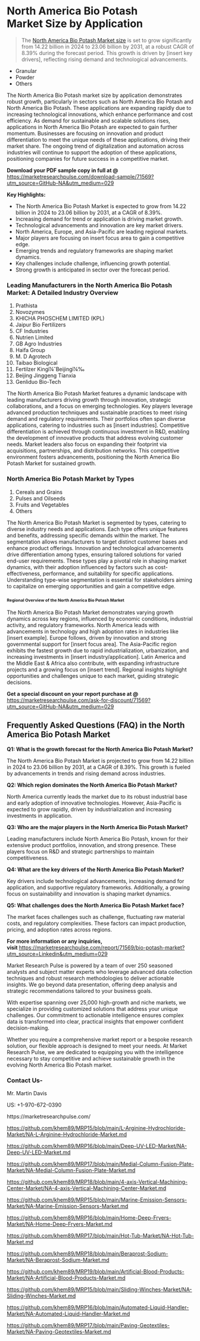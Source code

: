 <h1>North America Bio Potash Market&nbsp;Size by Application</h1><blockquote><p>The <a href="https://marketresearchpulse.com/download-sample/71569?utm_source=GitHub-NA&amp;utm_medium=029">North America Bio Potash Market size</a> is set to grow significantly from 14.22 billion in 2024 to 23.06 billion by 2031, at a robust CAGR of 8.39% during the forecast period. This growth is driven by [insert key drivers], reflecting rising demand and technological advancements.</p></blockquote><ul><li>Granular<li> Powder<li> Others</li></ul><p>The North America Bio Potash market size by application demonstrates robust growth, particularly in sectors such as North America Bio Potash and North America Bio Potash. These applications are expanding rapidly due to increasing technological innovations, which enhance performance and cost efficiency. As demand for sustainable and scalable solutions rises, applications in North America Bio Potash are expected to gain further momentum. Businesses are focusing on innovation and product differentiation to meet the unique needs of these applications, driving their market share. The ongoing trend of digitalization and automation across industries will continue to support the adoption of these applications, positioning companies for future success in a competitive market.</p><p><strong>Download your PDF sample copy in full at @ </strong><a href="https://marketresearchpulse.com/download-sample/71569?utm_source=GitHub-NA&amp;utm_medium=029">https://marketresearchpulse.com/download-sample/71569?utm_source=GitHub-NA&amp;utm_medium=029</a></p><p><strong>Key Highlights: </strong></p><ul><li>The North America Bio Potash Market is expected to grow from 14.22 billion in 2024 to 23.06 billion by 2031, at a CAGR of 8.39%.</li><li>Increasing demand for trend or application is driving market growth.</li><li>Technological advancements and innovation are key market drivers.</li><li>North America, Europe, and Asia-Pacific are leading regional markets.</li><li>Major players are focusing on insert focus area to gain a competitive edge.</li><li>Emerging trends and regulatory frameworks are shaping market dynamics.</li><li>Key challenges include challenge, influencing growth potential.</li><li>Strong growth is anticipated in sector over the forecast period.</li></ul><h3>Leading Manufacturers in the North America Bio Potash Market: A Detailed Industry Overview</h3><ol><li>Prathista</li><li>Novozymes</li><li>KHICHA PHOSCHEM LIMITED (KPL)</li><li>Jaipur Bio Fertilizers</li><li>CF Industries</li><li>Nutrien Limited</li><li>GB Agro Industries</li><li>Haifa Group</li><li>M. D Agrotech</li><li>Taibao Biological</li><li>Fertilzer Kingï¼ˆBeijingï¼‰</li><li>Beijing Jinggeng Tianxia</li><li>Genliduo Bio-Tech</li></ol><div class="flex max-w-full flex-col flex-grow"><div class="min-h-8 text-message flex w-full flex-col items-end gap-2 whitespace-normal break-words [.text-message+&amp;]:mt-5" dir="auto" data-message-author-role="assistant" data-message-id="fd8432e4-4910-450d-b182-61b7bfb0a01f" data-message-model-slug="gpt-4o"><div class="flex w-full flex-col gap-1 empty:hidden first:pt-[3px]"><div class="markdown prose w-full break-words dark:prose-invert light"><p>The North America Bio Potash Market features a dynamic landscape with leading manufacturers driving growth through innovation, strategic collaborations, and a focus on emerging technologies. Key players leverage advanced production techniques and sustainable practices to meet rising demand and regulatory requirements. Their portfolios often span diverse applications, catering to industries such as [insert industries]. Competitive differentiation is achieved through continuous investment in R&amp;D, enabling the development of innovative products that address evolving customer needs. Market leaders also focus on expanding their footprint via acquisitions, partnerships, and distribution networks. This competitive environment fosters advancements, positioning the North America Bio Potash Market for sustained growth.</p></div></div></div></div><h3>North America Bio Potash Market by Types</h3><ol><li>Cereals and Grains<li> Pulses and Oilseeds<li> Fruits and Vegetables<li> Others</li></ol><div class="flex max-w-full flex-col flex-grow"><div class="min-h-8 text-message flex w-full flex-col items-end gap-2 whitespace-normal break-words [.text-message+&amp;]:mt-5" dir="auto" data-message-author-role="assistant" data-message-id="084470be-0bb7-4664-bddf-5156b4f41249" data-message-model-slug="gpt-4o-mini"><div class="flex w-full flex-col gap-1 empty:hidden first:pt-[3px]"><div class="markdown prose w-full break-words dark:prose-invert light"><p>The North America Bio Potash Market is segmented by types, catering to diverse industry needs and applications. Each type offers unique features and benefits, addressing specific demands within the market. The segmentation allows manufacturers to target distinct customer bases and enhance product offerings. Innovation and technological advancements drive differentiation among types, ensuring tailored solutions for varied end-user requirements. These types play a pivotal role in shaping market dynamics, with their adoption influenced by factors such as cost-effectiveness, performance, and suitability for specific applications. Understanding type-wise segmentation is essential for stakeholders aiming to capitalize on emerging opportunities and gain a competitive edge.</p></div></div></div></div><h3><span style="font-size: 11px;">Regional Overview of the North America Bio Potash Market</span></h3><div class="flex max-w-full flex-col flex-grow"><div class="min-h-8 text-message flex w-full flex-col items-end gap-2 whitespace-normal break-words [.text-message+&amp;]:mt-5" dir="auto" data-message-author-role="assistant" data-message-id="e9038762-ce64-4e30-91c9-9bd413514231" data-message-model-slug="gpt-4o-mini"><div class="flex w-full flex-col gap-1 empty:hidden first:pt-[3px]"><div class="markdown prose w-full break-words dark:prose-invert light"><p>The North America Bio Potash Market demonstrates varying growth dynamics across key regions, influenced by economic conditions, industrial activity, and regulatory frameworks. North America leads with advancements in technology and high adoption rates in industries like [insert example]. Europe follows, driven by innovation and strong governmental support for [insert focus area]. The Asia-Pacific region exhibits the fastest growth due to rapid industrialization, urbanization, and increasing investments in [insert industry/application]. Latin America and the Middle East &amp; Africa also contribute, with expanding infrastructure projects and a growing focus on [insert trend]. Regional insights highlight opportunities and challenges unique to each market, guiding strategic decisions.</p></div></div></div></div><p><strong>Get a special discount on your report purchase at @ </strong><a href="https://marketresearchpulse.com/ask-for-discount/71569?utm_source=GitHub-NA&amp;utm_medium=029">https://marketresearchpulse.com/ask-for-discount/71569?utm_source=GitHub-NA&amp;utm_medium=029</a></p><h2>Frequently Asked Questions (FAQ) in the North America Bio Potash Market</h2><p><strong>Q1: What is the growth forecast for the North America Bio Potash Market?</strong></p><p>The North America Bio Potash Market is projected to grow from 14.22 billion in 2024 to 23.06 billion by 2031, at a CAGR of 8.39%. This growth is fueled by advancements in trends and rising demand across industries.</p><p><strong>Q2: Which region dominates the North America Bio Potash Market?</strong></p><p>North America currently leads the market due to its robust industrial base and early adoption of innovative technologies. However, Asia-Pacific is expected to grow rapidly, driven by industrialization and increasing investments in application.</p><p><strong>Q3: Who are the major players in the North America Bio Potash Market?</strong></p><p>Leading manufacturers include North America Bio Potash, known for their extensive product portfolios, innovation, and strong presence. These players focus on R&amp;D and strategic partnerships to maintain competitiveness.</p><p><strong>Q4: What are the key drivers of the North America Bio Potash Market?</strong></p><p>Key drivers include technological advancements, increasing demand for application, and supportive regulatory frameworks. Additionally, a growing focus on sustainability and innovation is shaping market dynamics.</p><p><strong>Q5: What challenges does the North America Bio Potash Market face?</strong></p><p>The market faces challenges such as challenge, fluctuating raw material costs, and regulatory complexities. These factors can impact production, pricing, and adoption rates across regions.</p><p><strong>For more information or any inquiries, visit&nbsp;</strong><a href="https://marketresearchpulse.com/report/71569/bio-potash-market?utm_source=Linkedin&utm_medium=029">https://marketresearchpulse.com/report/71569/bio-potash-market?utm_source=Linkedin&utm_medium=029</a></p><p>Market Research Pulse is powered by a team of over 250 seasoned analysts and subject matter experts who leverage advanced data collection techniques and robust research methodologies to deliver actionable insights. We go beyond data presentation, offering deep analysis and strategic recommendations tailored to your business goals.</p><p>With expertise spanning over 25,000 high-growth and niche markets, we specialize in providing customized solutions that address your unique challenges. Our commitment to actionable intelligence ensures complex data is transformed into clear, practical insights that empower confident decision-making.</p><p>Whether you require a comprehensive market report or a bespoke research solution, our flexible approach is designed to meet your needs. At Market Research Pulse, we are dedicated to equipping you with the intelligence necessary to stay competitive and achieve sustainable growth in the evolving North America Bio Potash market.</p><h3><strong>Contact Us-</strong></h3><p>Mr. Martin Davis</p><p>US: +1-970-672-0390</p><p>https://marketresearchpulse.com/</p><p><a href="https://github.com/khem89/MRP15/blob/main/L-Arginine-Hydrochloride-Market/NA-L-Arginine-Hydrochloride-Market.md">https://github.com/khem89/MRP15/blob/main/L-Arginine-Hydrochloride-Market/NA-L-Arginine-Hydrochloride-Market.md</a></p><p><a href="https://github.com/khem89/MRP16/blob/main/Deep-UV-LED-Market/NA-Deep-UV-LED-Market.md">https://github.com/khem89/MRP16/blob/main/Deep-UV-LED-Market/NA-Deep-UV-LED-Market.md</a></p><p><a href="https://github.com/khem89/MRP17/blob/main/Medial-Column-Fusion-Plate-Market/NA-Medial-Column-Fusion-Plate-Market.md">https://github.com/khem89/MRP17/blob/main/Medial-Column-Fusion-Plate-Market/NA-Medial-Column-Fusion-Plate-Market.md</a></p><p><a href="https://github.com/khem89/MRP18/blob/main/4-axis-Vertical-Machining-Center-Market/NA-4-axis-Vertical-Machining-Center-Market.md">https://github.com/khem89/MRP18/blob/main/4-axis-Vertical-Machining-Center-Market/NA-4-axis-Vertical-Machining-Center-Market.md</a></p><p><a href="https://github.com/khem89/MRP15/blob/main/Marine-Emission-Sensors-Market/NA-Marine-Emission-Sensors-Market.md">https://github.com/khem89/MRP15/blob/main/Marine-Emission-Sensors-Market/NA-Marine-Emission-Sensors-Market.md</a></p><p><a href="https://github.com/khem89/MRP16/blob/main/Home-Deep-Fryers-Market/NA-Home-Deep-Fryers-Market.md">https://github.com/khem89/MRP16/blob/main/Home-Deep-Fryers-Market/NA-Home-Deep-Fryers-Market.md</a></p><p><a href="https://github.com/khem89/MRP17/blob/main/Hot-Tub-Market/NA-Hot-Tub-Market.md">https://github.com/khem89/MRP17/blob/main/Hot-Tub-Market/NA-Hot-Tub-Market.md</a></p><p><a href="https://github.com/khem89/MRP18/blob/main/Beraprost-Sodium-Market/NA-Beraprost-Sodium-Market.md">https://github.com/khem89/MRP18/blob/main/Beraprost-Sodium-Market/NA-Beraprost-Sodium-Market.md</a></p><p><a href="https://github.com/khem89/MRP19/blob/main/Artificial-Blood-Products-Market/NA-Artificial-Blood-Products-Market.md">https://github.com/khem89/MRP19/blob/main/Artificial-Blood-Products-Market/NA-Artificial-Blood-Products-Market.md</a></p><p><a href="https://github.com/khem89/MRP15/blob/main/Sliding-Winches-Market/NA-Sliding-Winches-Market.md">https://github.com/khem89/MRP15/blob/main/Sliding-Winches-Market/NA-Sliding-Winches-Market.md</a></p><p><a href="https://github.com/khem89/MRP16/blob/main/Automated-Liquid-Handler-Market/NA-Automated-Liquid-Handler-Market.md">https://github.com/khem89/MRP16/blob/main/Automated-Liquid-Handler-Market/NA-Automated-Liquid-Handler-Market.md</a></p><p><a href="https://github.com/khem89/MRP17/blob/main/Paving-Geotextiles-Market/NA-Paving-Geotextiles-Market.md">https://github.com/khem89/MRP17/blob/main/Paving-Geotextiles-Market/NA-Paving-Geotextiles-Market.md</a></p>
